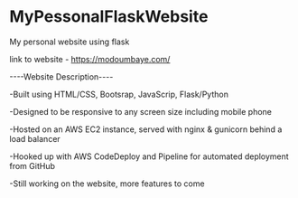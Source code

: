 # MyPessonalFlaskWebsite
My personal website using flask

link to website - https://modoumbaye.com/


----Website Description----

-Built using HTML/CSS, Bootsrap, JavaScrip, Flask/Python

-Designed to be responsive to any screen size including mobile phone

-Hosted on an AWS EC2 instance, served with nginx & gunicorn behind a load balancer

-Hooked up with AWS CodeDeploy and Pipeline for automated deployment from GitHub

-Still working on the website, more features to come

